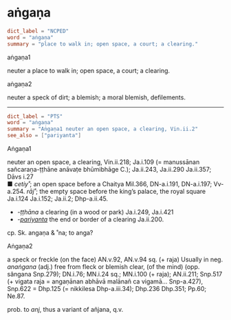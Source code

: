 # aṅgaṇa

``` toml
dict_label = "NCPED"
word = "aṅgaṇa"
summary = "place to walk in; open space, a court; a clearing."
```

aṅgaṇa1

neuter a place to walk in; open space, a court; a clearing.

aṅgaṇa2

neuter a speck of dirt; a blemish; a moral blemish, defilements.

--------------------

``` toml
dict_label = "PTS"
word = "aṅgaṇa"
summary = "Aṅgaṇa1 neuter an open space, a clearing, Vin.ii.2"
see_also = ["pariyanta"]
```

Aṅgaṇa1

neuter an open space, a clearing, Vin.ii.218; Ja.i.109 (= manussānan sañcaraṇa\-ṭṭhāne anāvaṭe bhūmibhāge C.); Ja.ii.243, Ja.ii.290 Ja.ii.357; Dāvs i.27  
■ *cetiy˚*; an open space before a Chaitya Mil.366, DN\-a.i.191, DN\-a.i.197; Vv\-a.254. *rāj˚*; the empty space before the king’s palace, the royal square Ja.i.124 Ja.i.152; Ja.ii.2; Dhp\-a.ii.45.

* *\-ṭṭhāna* a clearing (in a wood or park) Ja.i.249, Ja.i.421
* *\-[pariyanta](pariyanta.md)* the end or border of a clearing Ja.ii.200.

cp. Sk. angaṇa & ˚na; to anga?

Aṅgaṇa2

a speck or freckle (on the face) AN.v.92, AN.v.94 sq. (\+ raja) Usually in neg. *anaṅgana* (adj.) free from fleck or blemish clear, (of the mind) (opp. sângana Snp.279); DN.i.76; MN.i.24 sq.; MN.i.100 (\+ raja); AN.ii.211; Snp.517 (\+ vigata raja = angaṇānan abhāvā malānañ ca vigamā… Snp\-a.427), Snp.622 = Dhp.125 (= nikkilesa Dhp\-a.iii.34); Dhp.236 Dhp.351; Pp.60; Ne.87.

prob. to *anj*, thus a variant of añjana, q.v.

